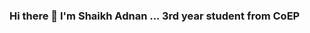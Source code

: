### Hi there 👋 I'm Shaikh Adnan ... 3rd year student from CoEP

<!--
**Adnansk01/Adnansk01** is a ✨ _special_ ✨ repository because its `README.md` (this file) appears on your GitHub profile.

Here are some ideas to get you started:

-🌱 I’m currently learning flask and react

